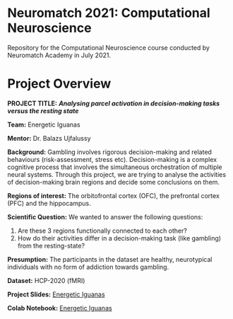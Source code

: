 # Neuromatch 2021: Computational Neuroscience
Repository for the Computational Neuroscience course conducted by Neuromatch Academy in July 2021.

# Project Overview

**PROJECT TITLE:** **_Analysing parcel activation in decision-making tasks versus the resting state_**

**Team:** Energetic Iguanas

**Mentor:** Dr. Balazs Ujfalussy

**Background:** Gambling involves rigorous decision-making and related behaviours (risk-assessment, stress etc). Decision-making is a complex cognitive process that involves the simultaneous orchestration of multiple neural systems. Through this project, we are trying to analyse the activities of decision-making brain regions and decide some conclusions on them.

**Regions of interest:** The orbitofrontal cortex (OFC), the prefrontal cortex (PFC) and the hippocampus.

**Scientific Question:** We wanted to answer the following questions:
1. Are these 3 regions functionally connected to each other?
2. How do their activities differ in a decision-making task (like gambling) from the resting-state?

**Presumption:** The participants in the dataset are healthy, neurotypical individuals with no form of addiction towards gambling.

**Dataset:** HCP-2020 (fMRI)

**Project Slides:** [Energetic Iguanas](https://github.com/ayucd/Neuromatch2021/blob/main/Project_Slides_NMA_EnergeticIguanas.pdf)

**Colab Notebook:** [Energetic Iguanas](https://colab.research.google.com/drive/1uf5gfggh7Ulq1pnk4XrNChMxEGpOwgwW?usp=sharing)
